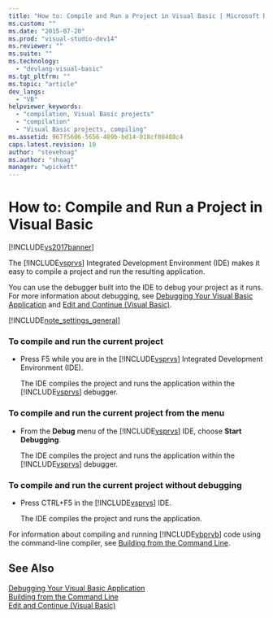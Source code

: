 ```yaml
---
title: "How to: Compile and Run a Project in Visual Basic | Microsoft Docs"
ms.custom: ""
ms.date: "2015-07-20"
ms.prod: "visual-studio-dev14"
ms.reviewer: ""
ms.suite: ""
ms.technology: 
  - "devlang-visual-basic"
ms.tgt_pltfrm: ""
ms.topic: "article"
dev_langs: 
  - "VB"
helpviewer_keywords: 
  - "compilation, Visual Basic projects"
  - "compilation"
  - "Visual Basic projects, compiling"
ms.assetid: 967f5606-5656-489b-bd14-018cf08408c4
caps.latest.revision: 10
author: "stevehoag"
ms.author: "shoag"
manager: "wpickett"
---
```

# How to: Compile and Run a Project in Visual Basic
[!INCLUDE[vs2017banner](../../../includes/vs2017banner.md)]

The [!INCLUDE[vsprvs](../../../includes/vsprvs-md.md)] Integrated Development Environment (IDE) makes it easy to compile a project and run the resulting application.  
  
 You can use the debugger built into the IDE to debug your project as it runs. For more information about debugging, see [Debugging Your Visual Basic Application](../../../visual-basic/developing-apps/debugging.md) and [Edit and Continue (Visual Basic)](/visual-studio/debugger/edit-and-continue-visual-basic).  
  
 [!INCLUDE[note_settings_general](../../../includes/note-settings-general-md.md)]  
  
### To compile and run the current project  
  
-   Press F5 while you are in the [!INCLUDE[vsprvs](../../../includes/vsprvs-md.md)] Integrated Development Environment (IDE).  
  
     The IDE compiles the project and runs the application within the [!INCLUDE[vsprvs](../../../includes/vsprvs-md.md)] debugger.  
  
### To compile and run the current project from the menu  
  
-   From the **Debug** menu of the [!INCLUDE[vsprvs](../../../includes/vsprvs-md.md)] IDE, choose **Start Debugging**.  
  
     The IDE compiles the project and runs the application within the [!INCLUDE[vsprvs](../../../includes/vsprvs-md.md)] debugger.  
  
### To compile and run the current project without debugging  
  
-   Press CTRL+F5 in the [!INCLUDE[vsprvs](../../../includes/vsprvs-md.md)] IDE.  
  
     The IDE compiles the project and runs the application.  
  
 For information about compiling and running [!INCLUDE[vbprvb](../../../includes/vbprvb-md.md)] code using the command-line compiler, see [Building from the Command Line](../../../visual-basic/reference/command-line-compiler/building-from-the-command-line.md).  
  
## See Also  
 [Debugging Your Visual Basic Application](../../../visual-basic/developing-apps/debugging.md)   
 [Building from the Command Line](../../../visual-basic/reference/command-line-compiler/building-from-the-command-line.md)   
 [Edit and Continue (Visual Basic)](/visual-studio/debugger/edit-and-continue-visual-basic)